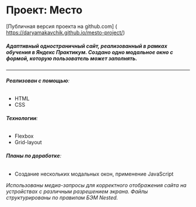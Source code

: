 # Проект: Место

[Публичная версия проекта на github.com] ( https://daryamakavchik.github.io/mesto-project/)

##### Адаптивный одностраничный сайт, реализованный в рамках обучения в Яндекс Практикум. Создано одно модальное окно с формой, которую пользователь может заполнять.

---

###### **Реализован с помощью**:

- HTML
- CSS

###### **Технологии**:

- Flexbox
- Grid-layout

###### **Планы по доработке**:

- Создание нескольких модальных окон, применение JavaScript

_Использованы медиа-запросы для корректного отображения сайта на устройствах с различным разрешением экрана._
_Файлы структурированы по правилам БЭМ Nested._

